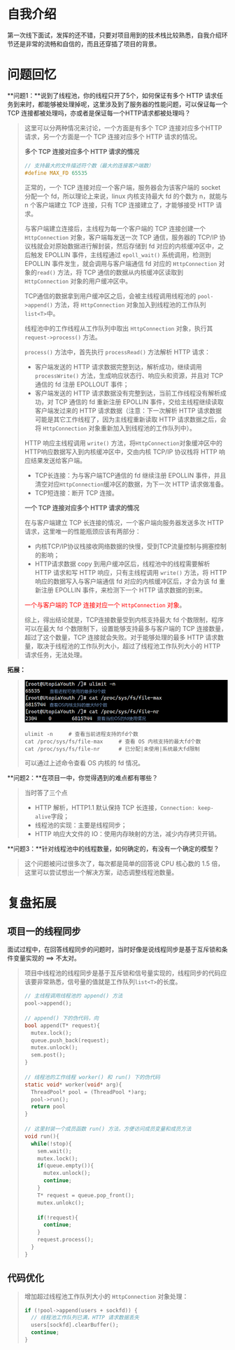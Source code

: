 # 自我介绍

第一次线下面试，发挥的还不错，只要对项目用到的技术栈比较熟悉，自我介绍环节还是非常的流畅和自信的，而且还穿插了项目的背景。

# 问题回忆

**问题1：**说到了线程池，你的线程只开了5个，如何保证有多个 HTTP 请求任务到来时，都能够被处理掉呢，这里涉及到了服务器的性能问题，可以保证每一个 TCP 连接都被处理吗，亦或者是保证每一个HTTP请求都被处理吗？

> 这里可以分两种情况来讨论，一个方面是有多个 TCP 连接对应多个HTTP请求，另一个方面是一个 TCP 连接对应多个 HTTP 请求的情况。
>
> **多个 TCP 连接对应多个 HTTP 请求的情况**
>
> ```c++
> // 支持最大的文件描述符个数（最大的连接客户端数）
> #define MAX_FD 65535
> ```
>
> 正常的，一个 TCP 连接对应一个客户端，服务器会为该客户端的 socket 分配一个 fd，所以理论上来说，linux 内核支持最大 fd 的个数为 n，就能与 n 个客户端建立 TCP 连接，只有 TCP 连接建立了，才能够接受 HTTP 请求。
>
> 与客户端建立连接后，主线程为每一个客户端的 TCP 连接创建一个 `HttpConnection` 对象，客户端每发送一次 TCP 通信，服务器的 TCP/IP 协议栈就会对原始数据进行解封装，然后存储到 fd 对应的内核缓冲区中，之后触发 EPOLLIN 事件，主线程通过 `epoll_wait()` 系统调用，检测到 EPOLLIN 事件发生，就会调用与客户端通信 fd 对应的 `HttpConnection` 对象的`read()` 方法，将 TCP 通信的数据从内核缓冲区读取到 `HttpConnection` 对象的用户缓冲区中。 
>
> TCP通信的数据拿到用户缓冲区之后，会被主线程调用线程池的 `pool->append()` 方法，将 `HttpConnection` 对象加入到线程池的工作队列`list<T>`中。
>
> 线程池中的工作线程从工作队列中取出 `HttpConnection` 对象，执行其 `request->process()` 方法。
>
> `process()` 方法中，首先执行 `processRead()` 方法解析 HTTP 请求：
>
> - 客户端发送的 HTTP 请求数据完整到达，解析成功，继续调用 `processWrite()` 方法，生成响应状态行、响应头和资源，并且对 TCP 通信的 fd 注册 EPOLLOUT 事件；
> - 客户端发送的 HTTP 请求数据没有完整到达，当前工作线程没有解析成功，对 TCP 通信的 fd 重新注册 EPOLLIN 事件，交给主线程继续读取客户端发过来的 HTTP 请求数据（注意：下一次解析 HTTP 请求数据可能是其它工作线程了，因为主线程重新读取 HTTP 请求数据之后，会将 `HttpConnection` 对象重新加入到线程池的工作队列中）。
>
> HTTP 响应主线程调用 `write()` 方法，将`HttpConnection`对象缓冲区中的HTTP响应数据写入到内核缓冲区中，交由内核 TCP/IP 协议栈将 HTTP 响应结果发送给客户端。
>
> - TCP长连接：为与客户端TCP通信的 fd 继续注册 EPOLLIN 事件，并且清空对应`HttpConnection`缓冲区的数据，为下一次 HTTP 请求做准备。
> - TCP短连接：断开 TCP 连接。
>
> **一个 TCP 连接对应多个 HTTP 请求的情况**
>
> 在与客户端建立 TCP 长连接的情况，一个客户端向服务器发送多次 HTTP 请求，这里唯一的性能瓶颈应该有两部分：
>
> - 内核TCP/IP协议栈接收网络数据的快慢，受到TCP流量控制与拥塞控制的影响；
> - HTTP请求数据 copy 到用户缓冲区后，线程池中的线程需要解析 HTTP 请求和写 HTTP 响应，只有主线程调用 `write()` 方法，将 HTTP 响应的数据写入与客户端通信 fd 对应的内核缓冲区后，才会为该 fd 重新注册 EPOLLIN 事件，来检测下一个 HTTP 请求数据的到来。
>
> <font color = red>一个与客户端的 TCP 连接对应一个 `HttpConnection` 对象</font>。
>
> 综上，得出结论就是，TCP连接数量受到内核支持最大 fd 个数限制，程序可以在最大 fd 个数限制下，设置能够支持最多与客户端的 TCP 连接数量，超过了这个数量，TCP 连接就会失败。对于能够处理的最多 HTTP 请求数量，取决于线程池的工作队列大小，超过了线程池工作队列大小的 HTTP 请求任务，无法处理。

**拓展：**

> <center>
>   <img src = "./img/max_fd.png">
> </center>
>
> ```shell
> ulimit -n 	# 查看当前进程支持的fd个数
> cat /proc/sys/fs/file-max		# 查看 OS 内核支持的最大fd个数
> cat /proc/sys/fs/file-nr		# 已分配|未使用|系统最大fd限制
> ```
>
> 可以通过上述命令查看 OS 内核的 fd 情况。



**问题2：**在项目一中，你觉得遇到的难点都有哪些？

> 当时答了三个点
>
> - HTTP 解析，HTTP1.1 默认保持 TCP 长连接，`Connection: keep-alive`字段；
> - 线程池的实现：主要是线程同步；
> - HTTP 响应大文件的 IO：使用内存映射的方法，减少内存拷贝开销。



**问题3：**针对线程池中的线程数量，如何确定的，有没有一个确定的模型？

> 这个问题被问过很多次了，每次都是简单的回答说 CPU 核心数的 1.5 倍，这里可以尝试想出一个解决方案，动态调整线程池数量。
>
> 



# 复盘拓展

## 项目一的线程同步

面试过程中，在回答线程同步的问题时，当时好像是说线程同步是基于互斥锁和条件变量实现的 ==> 不太对。

> 项目中线程池的线程同步是基于互斥锁和信号量实现的，线程同步的代码应该要非常熟悉，信号量的值就是工作队列`list<T>`的长度。
>
> ```c
> // 主线程调用线程池的 append() 方法
> pool->append();
> 
> // append() 下的伪代码，向
> bool append(T* request){
>   mutex.lock();
>   queue.push_back(request);
>   mutex.unlock();
>   sem.post();
> }
> 
> // 线程池的工作线程 worker() 和 run() 下的伪代码
> static void* worker(void* arg){
>   ThreadPool* pool = (ThreadPool *)arg;
>   pool->run();
>   return pool
> }
> 
> // 这里封装一个成员函数 run() 方法，方便访问成员变量和成员方法
> void run(){
>   while(!stop){
>     sem.wait();
>     mutex.lock();
>     if(queue.empty()){
>       mutex.unlock();
>       continue;
>     }
>     T* request = queue.pop_front();
>     mutex.unlokc();
>     
>     if(!request){
>       continue;
>     }
>     request.process();
>   }
> }
> ```
>
> 

## 代码优化

> 增加超过线程池工作队列大小的 `HttpConnection` 对象处理：
>
> ```cpp
> if (!pool->append(users + sockfd)) {
>   // 线程池工作队列已满，HTTP 请求数据丢失
>   users[sockfd].clearBuffer();
>   continue;
> }
> ```
>
> 